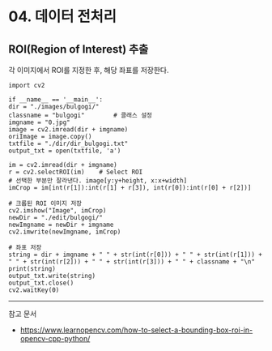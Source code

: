 #  04. 데이터 전처리

## ROI(Region of Interest) 추출   
각 이미지에서 ROI를 지정한 후, 해당 좌표를 저장한다.

    import cv2

    if __name__ == '__main__':
    dir = "./images/bulgogi/"
    classname = "bulgogi"        # 클래스 설정
    imgname = "0.jpg"
    image = cv2.imread(dir + imgname)
    oriImage = image.copy()
    txtfile = "./dir/dir_bulgogi.txt"
    output_txt = open(txtfile, 'a')

    im = cv2.imread(dir + imgname)
    r = cv2.selectROI(im)    # Select ROI
    # 선택한 부분만 잘라낸다. image[y:y+height, x:x+width]
    imCrop = im[int(r[1]):int(r[1] + r[3]), int(r[0]):int(r[0] + r[2])]

    # 크롭된 ROI 이미지 저장
    cv2.imshow("Image", imCrop)
    newDir = "./edit/bulgogi/"
    newImgname = newDir + imgname
    cv2.imwrite(newImgname, imCrop)
    
    # 좌표 저장
    string = dir + imgname + " " + str(int(r[0])) + " " + str(int(r[1])) + " " + str(int(r[2])) + " " + str(int(r[3])) + " " + classname + "\n"
    print(string)
    output_txt.write(string)
    output_txt.close()
    cv2.waitKey(0)
  


-----------
참고 문서  

* https://www.learnopencv.com/how-to-select-a-bounding-box-roi-in-opencv-cpp-python/

